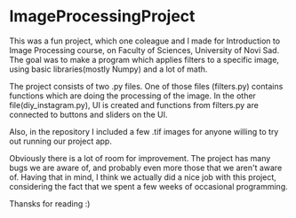 # ImageProcessingProject

This was a fun project, which one coleague and I made for Introduction to Image Processing course, on Faculty of Sciences, University of Novi Sad.
The goal was to make a program which applies filters to a specific image, using basic libraries(mostly Numpy) and a lot of math.

The  project consists of two .py files. One of those files (filters.py) contains functions which are doing the processing of the image.
In the other file(diy_instagram.py), UI is created and functions from filters.py are connected to buttons and sliders on the UI.

Also, in the repository I included a few .tif images for anyone willing to try out running our project app.

Obviously there is a lot of room for improvement. The project has many bugs we are aware of, and probably even more those that we aren't aware of.
Having that in mind, I think we actually did a nice job with this project, considering the fact that we spent a few weeks of occasional programming.

Thansks for reading :)
